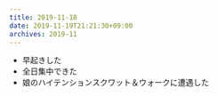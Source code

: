 ```yaml
---
title: 2019-11-18
date: 2019-11-19T21:21:30+09:00
archives: 2019-11
---
```


- 早起きした
- 全日集中できた
- 娘のハイテンションスクワット＆ウォークに遭遇した
